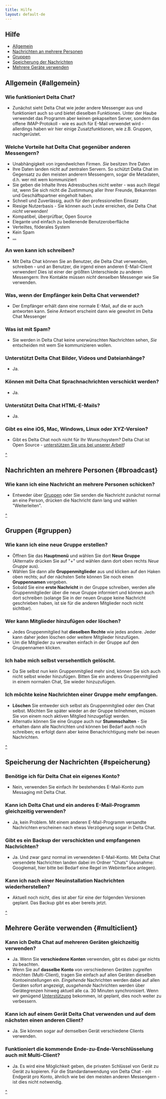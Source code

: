 ```yaml
---
title: Hilfe
layout: default-de
---
```


## Hilfe

- [Allgemein](#allgemein)
- [Nachrichten an mehrere Personen](#broadcast)
- [Gruppen](#gruppen)
- [Speicherung der Nachrichten](#speicherung)
- [Mehrere Geräte verwenden](#multiclient)

## Allgemein {#allgemein}

### Wie funktioniert Delta Chat?

- Zunächst sieht Delta Chat wie jeder andere Messenger aus und funktioniert auch so und bietet dieselben Funktionen.
  Unter der Haube verwendet das Programm aber keinen gekapselten Server, sondern das offene IMAP-Protokoll - wie es auch für E-Mail verwendet wird -
  allerdings haben wir hier einige Zusatzfunktionen, wie z.B. Gruppen, nachgerüstet.

### Welche Vorteile hat Delta Chat gegenüber anderen Messengern?

- Unabhängigkeit von irgendwelchen Firmen. _Sie_ besitzen Ihre Daten
- Ihre Daten landen nicht auf zentralen Servern. So schützt Delta Chat im Gegensatz zu den meisten anderern Messengern, sogar die Metadaten, d.h. wer mit wem kommuniziert
- Sie geben die Inhalte Ihres Adressbuches nicht weiter - was auch illegal ist, wenn Sie sich nicht die Zustimmung aller Ihrer Freunde, Bekannten und Geschäftspartner eingeholt haben.
- Schnell und Zuverlässig, auch für den professionellen Einsatz
- Riesige Nutzerbasis - Sie können auch Leute erreichen, die Delta Chat _nicht_ verwenden!
- Kompatibel, überprüfbar, Open Source
- Elegante und einfach zu bedienende Benutzeroberfläche
- Verteiltes, föderales System
- Kein Spam
- [...](features)

### An wen kann ich schreiben?

- Mit Delta Chat können Sie an Benutzer, die Delta Chat verwenden, schreiben - 
  und an Benutzer, die irgend einen anderen E-Mail-Client verwenden!
  Dies ist einer der größten Unterschiede zu anderen Messengern:
  Ihre Kontakte müssen _nicht_ denselben Messenger wie Sie verwenden.

### Was, wenn der Empfänger kein Delta Chat verwendet?

- Der Empfänger erhält dann eine normale E-Mail, auf die er auch antworten kann.
  Seine Antwort erscheint dann wie gewohnt im Delta Chat Messenger

### Was ist mit Spam?

- Sie werden in Delta Chat keine unerwünschten Nachrichten sehen, _Sie_ entscheiden mit wem Sie kommunizieren wollen.

### Unterstützt Delta Chat Bilder, Videos und Dateianhänge?

- Ja.

### Können mit Delta Chat Sprachnachrichten verschickt werden?

- Ja.

### Unterstützt Delta Chat HTML-E-Mails?

- Ja.



### Gibt es eine iOS, Mac, Windows, Linux oder XYZ-Version?

- Gibt es Delta Chat noch nicht für Ihr Wunschsystem? Delta Chat ist Open Source - [unterstützen Sie uns bei unserer Arbeit](support)!

[^](#top)



## Nachrichten an mehrere Personen {#broadcast}

### Wie kann ich eine Nachricht an mehrere Personen schicken?

- Entweder über [Gruppen](#gruppen) oder Sie senden die Nachricht zunächst normal an eine Person, drücken die Nachricht dann lang und wählen "Weiterleiten". 

[^](#top)



## Gruppen {#gruppen}

### Wie kann ich eine neue Gruppe erstellen?

- Öffnen Sie das **Hauptmenü** und wählen Sie dort **Neue Gruppe** (Alternativ drücken Sie auf "+" und wählen dann dort oben rechts _Neue Gruppe_ aus).
- Wählen Sie dann alle **Gruppenmitglieder** aus und klicken auf den Haken oben rechts; auf der nächsten Seite können Sie noch einen **Gruppennamen** vergeben.
- Sobald Sie eine **erste Nachricht** in der Gruppe schreiben, werden alle Gruppenmitglieder über die neue Gruppe informiert und können auch dort schreiben (solange Sie in der neuen Gruppe keine Nachricht geschrieben haben, ist sie für die anderen Mitglieder noch nicht sichtbar).


### Wer kann Mitglieder hinzufügen oder löschen?

- Jedes Gruppenmitglied hat **dieselben Rechte** wie jedes andere. Jeder kann daher jeden löschen oder weitere Mitglieder hinzufügen.
- Um die Mitglieder zu verwalten einfach in der Gruppe auf den Gruppennamen klicken.

### Ich habe mich selbst versehentlich gelöscht.

- Da Sie selbst nun kein Gruppenmitglied mehr sind, können Sie sich auch nicht selbst wieder hinzufügen.  Bitten Sie ein anderes Gruppenmitglied in einem normalen Chat, Sie wieder hinzuzufügen.

### Ich möchte keine Nachrichten einer Gruppe mehr empfangen.

- **Löschen** Sie entweder sich selbst als Gruppenmitglied oder den Chat selbst. Möchten Sie später wieder an der Gruppe teilnehmen, müssen Sie von einem noch aktiven Mitglied hinzugefügt werden.
- Alternativ können Sie eine Gruppe auch nur **Stummschalten** - Sie erhalten dann alle Nachrichten und können bei Bedarf auch noch schreiben; es erfolgt dann aber keine Benachrichtigung mehr bei neuen Nachrichten.

[^](#top)



## Speicherung der Nachrichten {#speicherung}

### Benötige ich für Delta Chat ein eigenes Konto?

- Nein, verwenden Sie einfach Ihr bestehendes E-Mail-Konto zum Messaging mit Delta Chat.

### Kann ich Delta Chat und ein anderes E-Mail-Programm gleichzeitig verwenden?

- Ja, kein Problem. Mit einem anderen E-Mail-Programm versandte Nachrichten erscheinen nach etwas Verzögerung sogar in Delta Chat.

### Gibt es ein Backup der verschickten und empfangenen Nachrichten?

- Ja. Und zwar ganz normal im verwendeten E-Mail-Konto.  Mit Delta Chat versendete Nachrichten landen dabei im Ordner "Chats" (Ausnahme: Googlemail, hier bitte bei Bedarf eine Regel im Webinterface anlegen).

### Kann ich nach einer Neuinstallation Nachrichten wiederherstellen?

- Aktuell noch nicht, dies ist aber für eine der folgenden Versionen geplant. Das Backup gibt es aber bereits jetzt.

[^](#top)



## Mehrere Geräte verwenden {#multiclient}

### Kann ich Delta Chat auf mehreren Geräten gleichzeitig verwenden?

- Ja.  Wenn Sie **verschiedene Konten** verwenden, gibt es dabei gar nichts zu beachten. 
- Wenn Sie auf **dasselbe Konto** von verschiedenen Geräten zugreifen möchten (Multi-Client), tragen Sie einfach auf allen Geräten dieselben Kontoeinstellungen ein. _Eingehende_ Nachrichten werden dabei auf allen Geräten sofort angezeigt, _ausgehende_ Nachrichten werden über Gerätegrenzen hinweg aktuell alle ca. 30 Minuten synchronisiert. Wenn wir genügend [Unterstützung](support) bekommen, ist geplant, dies noch weiter zu verbessern.

### Kann ich auf einem Gerät Delta Chat verwenden und auf dem nächsten einen anderen Client?

- Ja. Sie können sogar auf demselben Gerät verschiedene Clients verwenden.

### Funktioniert die kommende Ende-zu-Ende-Verschlüsselung auch mit Multi-Client?

- Ja. Es wird eine Möglichkeit geben, die privaten Schlüssel von Gerät zu Gerät zu kopieren.  Für die Standardanwendung von Delta Chat - _ein_ Endgerät pro Konto, ähnlich wie bei den meisten anderen Messengern - ist dies nicht notwendig.



[^](#top)
